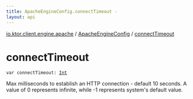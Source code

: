 ```yaml
---
title: ApacheEngineConfig.connectTimeout - 
layout: api
---
```


<div class='api-docs-breadcrumbs'><a href="../index.html">io.ktor.client.engine.apache</a> / <a href="index.html">ApacheEngineConfig</a> / <a href="./connect-timeout.html">connectTimeout</a></div>

# connectTimeout

<div class="signature"><code><span class="keyword">var </span><span class="identifier">connectTimeout</span><span class="symbol">: </span><a href="https://kotlinlang.org/api/latest/jvm/stdlib/kotlin/-int/index.html"><span class="identifier">Int</span></a></code></div>

Max milliseconds to establish an HTTP connection - default 10 seconds.
A value of 0 represents infinite, while -1 represents system's default value.

